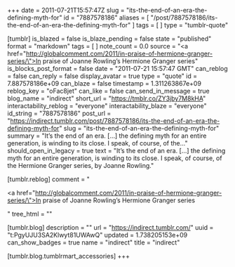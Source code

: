+++
date = 2011-07-21T15:57:47Z
slug = "its-the-end-of-an-era-the-defining-myth-for"
id = "7887578186"
aliases = [ "/post/7887578186/its-the-end-of-an-era-the-defining-myth-for" ]
tags = [ ]
type = "tumblr-quote"

[tumblr]
is_blazed = false
is_blaze_pending = false
state = "published"
format = "markdown"
tags = [ ]
note_count = 0.0
source = "<a href=\"http://globalcomment.com/2011/in-praise-of-hermione-granger-series/\">In praise of Joanne Rowling’s Hermione Granger series</a>"
is_blocks_post_format = false
date = "2011-07-21 15:57:47 GMT"
can_reblog = false
can_reply = false
display_avatar = true
type = "quote"
id = 7.887578186e+09
can_blaze = false
timestamp = 1.311263867e+09
reblog_key = "oFac8jet"
can_like = false
can_send_in_message = true
blog_name = "indirect"
short_url = "https://tmblr.co/ZY3jby7M8kHA"
interactability_reblog = "everyone"
interactability_blaze = "everyone"
id_string = "7887578186"
post_url = "https://indirect.tumblr.com/post/7887578186/its-the-end-of-an-era-the-defining-myth-for"
slug = "its-the-end-of-an-era-the-defining-myth-for"
summary = "It’s the end of an era. […] the defining myth for an entire generation, is winding to its close. I speak, of course, of the..."
should_open_in_legacy = true
text = "It’s the end of an era. [&hellip;] the defining myth for an entire generation, is winding to its close. I speak, of course, of the Hermione Granger series, by Joanne Rowling."

[tumblr.reblog]
comment = "<p><a href=\"http://globalcomment.com/2011/in-praise-of-hermione-granger-series/\">In praise of Joanne Rowling’s Hermione Granger series</a></p>"
tree_html = ""

[tumblr.blog]
description = ""
url = "https://indirect.tumblr.com/"
uuid = "t:PgyUJU3SA2Klwyt81UWAwQ"
updated = 1.738205153e+09
can_show_badges = true
name = "indirect"
title = "indirect"

[tumblr.blog.tumblrmart_accessories]
+++
